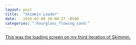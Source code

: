 ```yaml
---
layout: post
title:  "Skimmin Loader"
date:   2016-02-08 10:00:27 -0500
categories: ":hourglass_flowing_sand:"
---
```


<a href="/google-loader">This was the loading screen on my third iteration of Skimmin.</a>
